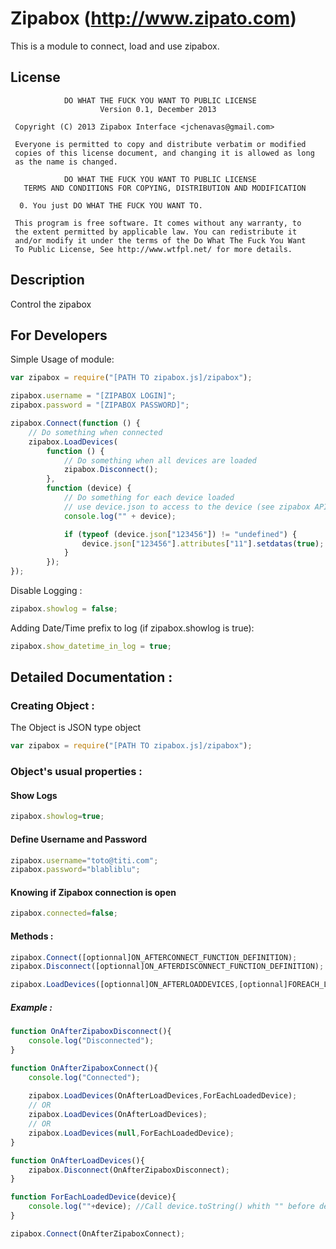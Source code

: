 # Zipabox (http://www.zipato.com) 

This is a module to connect, load and use zipabox.

## License

```
            DO WHAT THE FUCK YOU WANT TO PUBLIC LICENSE
                    Version 0.1, December 2013

 Copyright (C) 2013 Zipabox Interface <jchenavas@gmail.com>

 Everyone is permitted to copy and distribute verbatim or modified
 copies of this license document, and changing it is allowed as long
 as the name is changed.

            DO WHAT THE FUCK YOU WANT TO PUBLIC LICENSE
   TERMS AND CONDITIONS FOR COPYING, DISTRIBUTION AND MODIFICATION

  0. You just DO WHAT THE FUCK YOU WANT TO.
```

```
 This program is free software. It comes without any warranty, to
 the extent permitted by applicable law. You can redistribute it
 and/or modify it under the terms of the Do What The Fuck You Want
 To Public License, See http://www.wtfpl.net/ for more details.
```


## Description

Control the zipabox

## For Developers

Simple Usage of module:
```js
var zipabox = require("[PATH TO zipabox.js]/zipabox");

zipabox.username = "[ZIPABOX LOGIN]";
zipabox.password = "[ZIPABOX PASSWORD]";

zipabox.Connect(function () {
    // Do something when connected
    zipabox.LoadDevices(
        function () {
            // Do something when all devices are loaded
            zipabox.Disconnect();
        },
        function (device) {
            // Do something for each device loaded
            // use device.json to access to the device (see zipabox API https://my.zipato.com/zipato-web/api/)
            console.log("" + device);

            if (typeof (device.json["123456"]) != "undefined") {
                device.json["123456"].attributes["11"].setdatas(true);
            }
        });
});
```

Disable Logging :
```js
zipabox.showlog = false;
```

Adding Date/Time prefix to log (if zipabox.showlog is true):
```js
zipabox.show_datetime_in_log = true;
```

## Detailed Documentation :
### Creating Object :
The Object is JSON type object
```js
var zipabox = require("[PATH TO zipabox.js]/zipabox");
```
### Object's usual properties :
#### Show Logs
```js
zipabox.showlog=true;
```
#### Define Username and Password
```js
zipabox.username="toto@titi.com";
zipabox.password="blabliblu";
```
#### Knowing if Zipabox connection is open
```js
zipabox.connected=false;
```
#### Methods :
```js
zipabox.Connect([optionnal]ON_AFTERCONNECT_FUNCTION_DEFINITION);
zipabox.Disconnect([optionnal]ON_AFTERDISCONNECT_FUNCTION_DEFINITION);

zipabox.LoadDevices([optionnal]ON_AFTERLOADDEVICES,[optionnal]FOREACH_LOADED_DEVICE);
```
##### Example :
```js
function OnAfterZipaboxDisconnect(){
    console.log("Disconnected");
}

function OnAfterZipaboxConnect(){
    console.log("Connected");
    
    zipabox.LoadDevices(OnAfterLoadDevices,ForEachLoadedDevice);
    // OR 
    zipabox.LoadDevices(OnAfterLoadDevices);
    // OR 
    zipabox.LoadDevices(null,ForEachLoadedDevice);
}

function OnAfterLoadDevices(){
    zipabox.Disconnect(OnAfterZipaboxDisconnect);
}

function ForEachLoadedDevice(device){
    console.log(""+device); //Call device.toString() whith "" before device else show JSON Object (as object)
}

zipabox.Connect(OnAfterZipaboxConnect);
```
